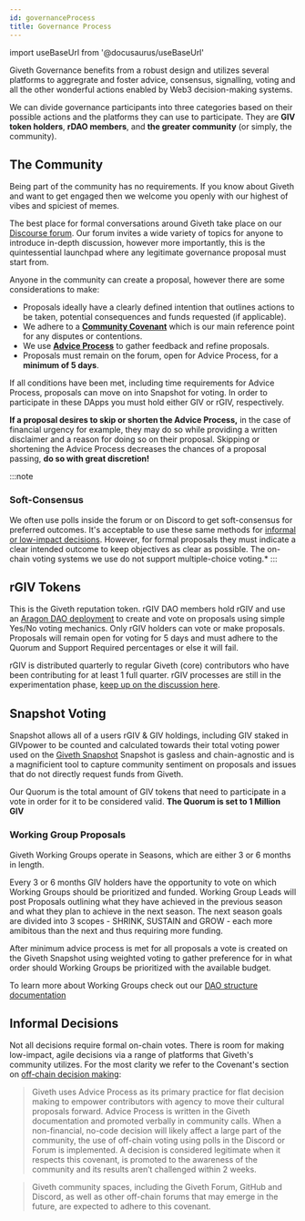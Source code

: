 ```yaml
---
id: governanceProcess
title: Governance Process
---
```

import useBaseUrl from '@docusaurus/useBaseUrl'


Giveth Governance benefits from a robust design and utilizes several platforms to aggregrate and foster advice, consensus, signalling, voting and all the other wonderful actions enabled by Web3 decision-making systems.

We can divide governance participants into three categories based on their possible actions and the platforms they can use to participate. They are **GIV token holders**, **rDAO members**, and **the greater community** (or simply, the community).


## The Community
Being part of the community has no requirements. If you know about Giveth and want to get engaged then we welcome you openly with our highest of vibes and spiciest of memes.

The best place for formal conversations around Giveth take place on our [Discourse forum](https://forum.giveth.io/). Our forum invites a wide variety of topics for anyone to introduce in-depth discussion, however more importantly, this is the quintessential launchpad where any legitimate governance proposal must start from.

Anyone in the community can create a proposal, however there are some considerations to make:
- <span id="proposal">Proposals</span> ideally have a clearly defined intention that outlines actions to be taken, potential consequences and funds requested (if applicable).
-  We adhere to a [**Community Covenant**](./covenant) which is our main reference point for any disputes or contentions.
-  We use [**Advice Process**](./adviceProcess/) to gather feedback and refine proposals.
- Proposals must remain on the forum, open for Advice Process, for a **minimum of 5 days**.

If all conditions have been met, including time requirements for Advice Process, proposals can move on into Snapshot for voting. In order to participate in these DApps you must hold either GIV or rGIV, respectively.

**If a proposal desires to skip or shorten the Advice Process,** in the case of financial urgency for example, they may do so while providing a written disclaimer and a reason for doing so on their proposal. Skipping or shortening the Advice Process decreases the chances of a proposal passing, **do so with great discretion!**

:::note
### Soft-Consensus
 We often use polls inside the forum or on Discord to get soft-consensus for preferred outcomes. It's acceptable to use these same methods for [informal or low-impact decisions](#informal-decisions). However, for formal proposals they must indicate a clear intended outcome to keep objectives as clear as possible. The on-chain voting systems we use do not support multiple-choice voting.*
:::

## rGIV Tokens

This is the Giveth reputation token. rGIV DAO members hold rGIV and use an [Aragon DAO deployment](https://optimism.aragon.blossom.software/#/rgiv/) to create and vote on proposals using simple Yes/No voting mechanics. Only rGIV holders can vote or make proposals. Proposals will remain open for voting for 5 days and must adhere to the Quorum and Support Required percentages or else it will fail.

rGIV is distributed quarterly to regular Giveth (core) contributors who have been contributing for at least 1 full quarter. rGIV processes are still in the experimentation phase, [keep up on the discussion here](https://forum.giveth.io/t/new-rgiv-distribution-system/1297).

## Snapshot Voting
Snapshot allows all of a users rGIV & GIV holdings, including GIV staked in GIVpower to be counted and calculated towards their total voting power used on the [Giveth Snapshot](https://snapshot.org/#/giv.eth) Snapshot is gasless and chain-agnostic and is a magnificient tool to capture community sentiment on proposals and issues that do not directly request funds from Giveth.

Our Quorum is the total amount of GIV tokens that need to participate in a vote in order for it to be considered valid. **The Quorum is set to 1 Million GIV**

### Working Group Proposals 
Giveth Working Groups operate in Seasons, which are either 3 or 6 months in length. 

Every 3 or 6 months GIV holders have the opportunity to vote on which Working Groups should be prioritized and funded. Working Group Leads will post Proposals outlining what they have achieved in the previous season and what they plan to achieve in the next season. The next season goals are divided into 3 scopes - SHRINK, SUSTAIN and GROW - each more amibitous than the next and thus requiring more funding.

After minimum advice process is met for all proposals a vote is created on the Giveth Snapshot using weighted voting to gather preference for in what order should Working Groups be prioritized with the available budget. 

To learn more about Working Groups check out our [DAO structure documentation](./daoStructure)

## Informal Decisions
Not all decisions require formal on-chain votes. There is room for making low-impact, agile decisions via a range of platforms that Giveth's community utilizes. For the most clarity we refer to the Covenant's section on [off-chain decision making](./whatisgiveth/covenant/#off-chain):

> Giveth uses Advice Process as its primary practice for flat decision making to empower contributors with agency to move their cultural proposals forward. Advice Process is written in the Giveth documentation and promoted verbally in community calls. When a non-financial, no-code decision will likely affect a large part of the community, the use of off-chain voting using polls in the Discord or Forum is implemented. A decision is considered legitimate when it respects this covenant, is promoted to the awareness of the community and its results aren’t challenged within 2 weeks.  

> Giveth community spaces, including the Giveth Forum, GitHub and Discord, as well as other off-chain forums that may emerge in the future, are expected to adhere to this covenant.
